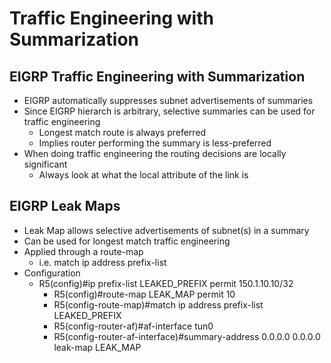 # Traffic Engineering with Summarization

## EIGRP Traffic Engineering with Summarization
- EIGRP automatically suppresses subnet advertisements of summaries
- Since EIGRP hierarch is arbitrary, selective summaries can be used for traffic engineering
  - Longest match route is always preferred
  - Implies router performing the summary is less-preferred
- When doing traffic engineering the routing decisions are locally significant
  - Always look at what the local attribute of the link is


## EIGRP Leak Maps
- Leak Map allows selective advertisements of subnet(s) in a summary
- Can be used for longest match traffic engineering
- Applied through a route-map
  - i.e. match ip address prefix-list
- Configuration
  - R5(config)#ip prefix-list LEAKED_PREFIX permit 150.1.10.10/32 
    - R5(config)#route-map LEAK_MAP permit 10 
    - R5(config-route-map)#match ip address prefix-list LEAKED_PREFIX
    - R5(config-router-af)#af-interface tun0
    - R5(config-router-af-interface)#summary-address 0.0.0.0 0.0.0.0 leak-map LEAK_MAP
